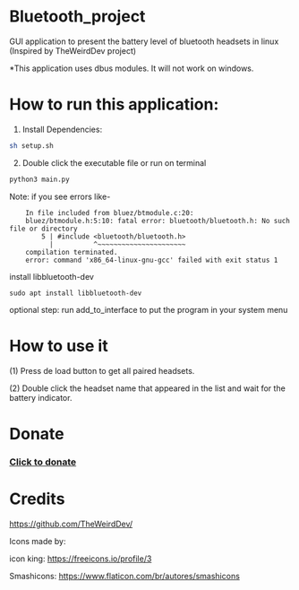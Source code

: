# Bluetooth_project
GUI application to present the battery level of bluetooth headsets in linux (Inspired by TheWeirdDev project)

*This application uses dbus modules. It will not work on windows.

# How to run this application:

1. Install Dependencies:
```bash
sh setup.sh
```

2. Double click the executable file or run on terminal
```bash
python3 main.py
```

Note:
if you see errors like-

```
    In file included from bluez/btmodule.c:20:
    bluez/btmodule.h:5:10: fatal error: bluetooth/bluetooth.h: No such file or directory
        5 | #include <bluetooth/bluetooth.h>
          |          ^~~~~~~~~~~~~~~~~~~~~~~
    compilation terminated.
    error: command 'x86_64-linux-gnu-gcc' failed with exit status 1
```

install libbluetooth-dev

```
sudo apt install libbluetooth-dev
```

optional step: run add_to_interface to put the program in your system menu

# How to use it

(1) Press de load button to get all paired headsets.

(2) Double click the headset name that appeared in the list and wait for the battery indicator.



# Donate

### <a href="https://www.paypal.com/cgi-bin/webscr?cmd=_s-xclick&hosted_button_id=SMXHLS6XWHQPC">Click to donate</a>






# Credits

https://github.com/TheWeirdDev/

Icons made by:

icon king: https://freeicons.io/profile/3

Smashicons: https://www.flaticon.com/br/autores/smashicons

